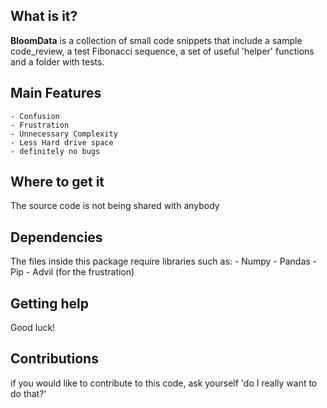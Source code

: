 ## What is it?
**BloomData** is a collection of small code snippets that include a sample code_review, a test Fibonacci sequence, a set of useful 'helper' functions and a folder with tests. 

## Main Features 
    - Confusion
    - Frustration
    - Unnecessary Complexity
    - Less Hard drive space
    - definitely no bugs

## Where to get it
The source code is not being shared with anybody

## Dependencies 
The files inside this package require libraries such as:
    - Numpy
    - Pandas
    - Pip
    - Advil (for the frustration)

## Getting help
Good luck!

## Contributions 
if you would like to contribute to this code, ask yourself 'do I really want to do that?'